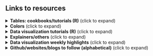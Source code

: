 ## Links to resources

<details>
  <summary><b>Tables: cookbooks/tutorials (R)</b> (click to expand)</summary>

<!-- toc -->

* [RStudio Community Table Gallery](https://www.rstudio.com/blog/rstudio-community-table-gallery/) (lots of tables with #rstats code)  
* [{gt}](https://gt.rstudio.com/), [{gtExtras}](https://jthomasmock.github.io/gtExtras/) 
  * Rich Iannone || Making Beautiful Tables with {gt} || RStudio [YT video](https://www.youtube.com/watch?v=z0UGmMOxl-c)
  * Richard Iannone || {gt} Intendo Game Data Project Walkthrough || RStudio] [YT video](https://www.youtube.com/watch?v=aPRVzk9pvno)
  * {gt} tables using #TidyTuesday data | RStudio: [Digital Publications](https://twitter.com/riannone/status/1511387252903010305), [Crosswords](https://twitter.com/rstudio/status/1529138398849810432), [Eurovision](https://twitter.com/kierisi/status/1534204134215548928) by [Jesse Mostipak](https://twitter.com/kierisi/status/1512798946778886144) and [Richard Iannone](https://twitter.com/riannone)
  * [Embedding custom HTML in gt tables](https://themockup.blog/posts/2020-10-31-embedding-custom-features-in-gt-tables/) by [Tom Mock](https://twitter.com/thomas_mock)
  * [Getting started with {gt} tables](https://nrennie.rbind.io/blog/2022-04-21-getting-started-with-gt-tables/) by [Nicola Rennie](https://twitter.com/nrennie35)
  * [Riding tables with {gt} and {gtExtras} tutorial](https://bjnnowak.netlify.app/2021/10/04/r-beautiful-tables-with-gt-and-gtextras/) by [Benjamin Nowak](https://twitter.com/BjnNowak)
  * Tables ([1](https://twitter.com/thomas_mock/status/1478485656552812549), [2](https://twitter.com/thomas_mock/status/1454213303065096200), [3](https://twitter.com/thomas_mock/status/1440352188102942721), [4](https://twitter.com/thomas_mock/status/1437792802495139852), [5](https://twitter.com/thomas_mock/status/1442541043019390982)) by [Tom Mock](https://twitter.com/thomas_mock)
  *  RStudio table contest 2021 {gt} [tutorial](https://rpubs.com/JackDavison/gt-openair) by [Jack Davison](https://twitter.com/JDavison_) 
  *  RStudio table contest 2020 {gt} [tutorial](https://rpubs.com/kaustav/table_contest_2020) by [Kaustav Sen](https://twitter.com/kustav_sen)
* [reactable](https://glin.github.io/reactable/), [{reactablefmtr}](https://kcuilla.github.io/reactablefmtr/) 
    * [{reactablefmtr} cookbook](https://kcuilla.github.io/reactablefmtr/articles/reactablefmtr_cookbook.html) by [Kyle Cuilla](https://twitter.com/kc_analytics)
    * #TidyTuesday tables ([1](https://twitter.com/schmid_07/status/1480915022041788418), [2](https://twitter.com/schmid_07/status/1488596892242124800)) by [Bill Schmid](https://twitter.com/schmid_07)
    * #TidyTuesday Axios Harris Poll [table](https://twitter.com/geokaramanis/status/1532662340826583040) by [Georgios Karamanis](https://twitter.com/geokaramanis)

<!-- toc -->
 
<!-- tocstop -->
</details>


<details>
  <summary><b>Colors</b> (click to expand)</summary>

<!-- toc -->
* [4 Ways to use colors in ggplot more efficiently](https://albert-rapp.de/post/2022-02-19-ggplot2-color-tips-from-datawrapper/) by [Albert Rapp](https://twitter.com/rappa753)
* [Color Contrast Tools - Policy Viz](https://policyviz.com/resources/color-contrast-tools/) by [Jon Schwabish](https://twitter.com/jschwabish/status/1540093419405643779)   
* [Lisa Charlotte Muth](https://twitter.com/lisacmuth) in [Datawrapper Blog](https://blog.datawrapper.de/)
  * [An alternative to pink & blue: Colors for gender data](https://blog.datawrapper.de/gendercolor/)
  * [How to pick more beautiful colors for your data visualizations](https://blog.datawrapper.de/beautifulcolors/)
  * [A detailed guide to colors in data vis style guides](https://blog.datawrapper.de/colors-for-data-vis-style-guides/)
  * [When to use sequential and when to use diverging color scales](https://blog.datawrapper.de/diverging-vs-sequential-color-scales/)
* [List of 20 Simple, Distinct Colors](https://sashamaps.net/docs/resources/20-colors/) by Sasha Trubetskoy (h/t [Georgios Karamanis](https://twitter.com/geokaramanis))  
* [Very Peri Pantone 2022 Divergence for Data Visualization](https://nightingaledvs.com/very-peri-pantone-2022-divergence-for-data-visualization/) by Theresa-Marie Rhyne (nightingaledvs.com)  
* Twitter:
  * Moriah Taylor's [Twitter thread](https://twitter.com/moriah_taylor58/status/1395431000977649665?ref_src=twsrc%5Etfw%7Ctwcamp%5Etweetembed%7Ctwterm%5E1395431000977649665%7Ctwgr%5E%7Ctwcon%5Es1_&ref_url=https%3A%2F%2Fwww.r-bloggers.com%2F2021%2F12%2Ftop-21-rstats-tweets-of-2021%2F) on Colors in R
  * Cédric Scherer's [Twitter post](https://twitter.com/CedScherer/status/1426154575858442245) on Extending colors in R 
  * [Idescribled's [Twitter post](https://twitter.com/Indescribled/status/1426315389336686599) on Extending colors in R 
  * Cédric Scherer's [Twitter thread](https://twitter.com/CedScherer/status/1526819424136843264) on color palette examples (sequential, diverging, rainbow, qualitative) 
<!-- toc -->
 
<!-- tocstop -->
</details>    
    
    
<details>
  <summary><b>Data visualization tutorials (R)</b> (click to expand)</summary>

<!-- toc -->
* [Add a semi-transparent overlay to an image with {magick}](https://themockup.blog/posts/2022-06-22-magick-overlay/) by [Tom Mock](https://twitter.com/thomas_mock/status/1539950648778694658) 
* Collection of ggplot2 tutorials by Cédric Scherer [Twitter thread](https://twitter.com/CedScherer/status/1441126976870252548?s=20)  
* [Combining inset plots with facets using ggplot](https://clarewest.github.io/blog/post/2019-08-27-combining-inset-plots-with-facets-using-ggplot/) by [Clare West](https://twitter.com/claree_west)
* [Cool Word Clouds in R](https://spencerschien.info/post/data_viz_how_to/dense_word_clouds/) by [Spencer Schien](https://twitter.com/MrPecners)
* [Create an Extended Dumbbell Plot in R with ggplot2](https://toebr.github.io/ggplot2_extended_dumbbell_plot_tutorial/) by [Tobias Stalder](https://twitter.com/toeb18)
* [Creating flowcharts with {ggplot2}](https://nrennie.rbind.io/blog/2022-06-06-creating-flowcharts-with-ggplot2/) by [Nicola Rennie](https://twitter.com/nrennie35/status/1534121769409605637)  
* [Custom colour palettes for {ggplot2}](https://www.jumpingrivers.com/blog/custom-colour-palettes-for-ggplot2/) by [Nicola Rennie](https://twitter.com/nrennie35/status/1539976756320382980)   
* [Customize the axis scales for individual ggplot facets](https://genchanghsu.github.io/ggGallery/posts/2021-09-11-post-7-customize-the-axis-scales-for-individual-facets/) by Gen-Chang Hsu
* [Exploring other ggplot2 geoms](https://ivelasq.rbind.io/blog/other-geoms/) by [Isabella Velásquez](https://twitter.com/ivelasq3)
* [How to use Fonts and Icons in ggplot](https://albert-rapp.de/post/2022-03-04-fonts-and-icons/) by [Albert Rapp](https://twitter.com/rappa753)
* [How to use multiple colour scales in ggplot with {ggnewscale}](https://gradientdescending.com/how-to-use-multiple-color-scales-in-ggplot-with-ggnewscale/) by [Dan Oehm](https://twitter.com/danoehm/status/1536227644395909120) 
* [Hybrid map: Chloropleth X Time series](https://bjnnowak.netlify.app/2021/09/28/r-hybrid-map-chlorpleth-x-time-series/) by [Benjamin Nowak](https://twitter.com/BjnNowak)
* Level Up Your Labels: Tips and Tricks for Annotating Plots [poster](https://www.cararthompson.com/talks/user2022) and [Twitter thread](https://twitter.com/cararthompson/status/1539662527499337728) by [Cara Thompson @cararthompson](https://twitter.com/cararthompson)
* [Mapping isochrones in {ggplot2}](https://jamiehudson.netlify.app/post/) by [Jamie Hudson](https://twitter.com/Jamie_Bio)
* [Network analysis with {tidygraph}](https://bjnnowak.netlify.app/2021/09/30/r-network-analysis-with-tidygraph/) by [Benjamin Nowak](https://twitter.com/BjnNowak)
* [Plot RGB satellite imagery in true-color with ggplot2 in R](https://medium.com/@tobias.stalder.geo/plot-rgb-satellite-imagery-in-true-color-with-ggplot2-in-r-10bdb0e4dd1f) by [Tobias Stalder](https://twitter.com/toeb18/status/1532455477166194688)
* [Quick and easy ways to deal with long labels in ggplot2](https://www.andrewheiss.com/blog/2022/06/23/long-labels-ggplot/) by [Andrew Heiss](https://twitter.com/andrewheiss/status/1540084026685497345)  
* Route finding (sfnetwork vignettes) [Twitter post](https://twitter.com/quite_grey/status/1411785842520203266) by not quite my grey (@quite_grey)
* [Short tutorial on how to create small spatial multiples with #rstats](https://twitter.com/shinysci/status/1541119104395780096) by [Marco Sciaini @shinysci](https://twitter.com/shinysci)  
* Using thumbnails in ggplot2 [Twitter post](https://twitter.com/quite_grey/status/1486294048151326726) by not quite my grey (@quite_grey)
* Recreations
  * [Starting 2022 Off With A Fairly Complex {ggplot2} Recreation Plot](https://rud.is/b/2022/01/04/starting-2022-off-with-a-fairly-complex-ggplot2-recreation-plot/) by [Bob Rudis](https://twitter.com/hrbrmstr)
  * [Recreating the New York Times COVID-19 Spiral Graph](https://bydata.github.io/nyt-corona-spiral-chart/) by [Ansgar Wolsing](https://twitter.com/_ansgar)
* [Storytelling in ggplot using rounded rectangles](https://albert-rapp.de/post/2022-05-01-use-grobs-to-get-rounded-corners/) by by [Albert Rapp](https://twitter.com/rappa753)
* [The R Graph Gallery](https://r-graph-gallery.com/)
  * [Line chart with labels at end of lines](https://r-graph-gallery.com/web-line-chart-with-labels-at-end-of-line.html) by [Cédric Scherer](https://twitter.com/CedScherer) on [R Graph Gallery](https://r-graph-gallery.com/)
  * [Time series with conditional area fill and geofaceting in ggplot2](https://r-graph-gallery.com/web-line-chart-with-labels-at-end-of-line.html) by [Georgios Karamanis](https://twitter.com/geokaramanis) on [R Graph Gallery](https://r-graph-gallery.com/)  
* Visualising distributions
  * {ggdist} [articles](https://mjskay.github.io/ggdist/index.html) by [Matthew Kay](https://twitter.com/mjskay) 
  * {gghalves} [vignette](https://erocoar.github.io/gghalves/) by Frederik Tiedemann
  * [ggdist: Make a Raincloud Plot to Visualize Distribution in ggplot2](https://www.r-bloggers.com/2021/07/ggdist-make-a-raincloud-plot-to-visualize-distribution-in-ggplot2/) by Business Science in R bloggers 
  * [Beyond Bar and Box Plots](https://z3tt.github.io/beyond-bar-and-box-plots/) by [Cédric Scherer](https://twitter.com/CedScherer)
  * [Visualising distributions with raincloud plots (and how to create them with ggplot2)](https://www.cedricscherer.com/2021/06/06/visualizing-distributions-with-raincloud-plots-and-how-to-create-them-with-ggplot2/)
  * Nicola Rennie's [twitter post](https://twitter.com/nrennie35/status/1514996175753125888) for #30DayChartChallenge #Day15 
* Visualising uncertainty 
  * [Uncertainty Examples](https://github.com/mjskay/uncertainty-examples) by [Matthew Kay](https://twitter.com/mjskay)
  * Tidydata and Bayesian analysis making uncertainty visualization fun ([Youtube video](https://www.youtube.com/watch?v=vqzO-9LSoG4&t=2s))
  * A biased tour of uncertainty visualization zoo ([Youtube video](https://www.youtube.com/watch?v=E1kSnWvqCw0&t=1780s))
  * [Visualizing the Uncertainty in Data](https://flowingdata.com/2018/01/08/visualizing-the-uncertainty-in-data/) by [Nathan Yau](http://twitter.com/flowingdata)
  * [16 Visualizing uncertainty](https://clauswilke.com/dataviz/visualizing-uncertainty.html) in [Fundamentals of Data Visualization book by Claus O. Wilke](https://clauswilke.com/dataviz/)
 <!-- toc -->
 
<!-- tocstop -->
</details> 

<details>
  <summary><b>Explainers/others</b> (click to expand)</summary>

<!-- toc -->
* #TidyTuesday screencasts, [R Screencasts](https://www.rscreencasts.com/)
* A curated list of awesome rayshader and rayrender resources and shiny things on [github](https://github.com/marcosci/awesome-rayshader-rayrender) by [Marco Sciaini](https://twitter.com/shinysci)
* [Analysis of the voting patterns with widyr](https://twitter.com/juliasilge/status/1532862734487785474) by [Julia Silge](https://twitter.com/juliasilge)
* [dataviz-inspiration.com](https://www.dataviz-inspiration.com/) by [Yan Holtz @R_Graph_Gallery](https://twitter.com/R_Graph_Gallery)
* [Creating a blog with Quarto in 10 steps](https://beamilz.com/posts/2022-06-05-creating-a-blog-with-quarto/) by [Beatriz Milz](https://twitter.com/BeaMilz/status/1533534492702408704)
* Data viz challenges
    * 30DayChartChallenge 2022 [website](https://30daychartchallenge.org/twentytwo/)
    * 30DayChartChallenge 2021: rstats edition [github](https://github.com/dominicroye/rstats-chart-challenge-2021)
    * 30DayMapChallenge [website](https://30daymapchallenge.com/)
    * 30DayMapChallenge 2022 rstats map gallery [website](https://david.frigge.nz/3RDayMapChallenge/maps.html) 
* [Expansion for discrete scale](https://github.com/ch-bu/ggplot2-fundamentals/blob/main/cheatsheets/09_ggplot2_fundamentals_cheatsheet_expansion_discrete.pdf) by [Christian Burkhart](https://twitter.com/ChBurkhartk)
* [Free DataViz Tools & Resources](https://policyviz.com/2022/02/14/free-dataviz-tools-resources/) blog post on [Policy Viz](https://policyviz.com/) 
* [Mistakes, we’ve drawn a few](https://medium.economist.com/mistakes-weve-drawn-a-few-8cdd8a42d368) article by Sarah Leo
* [R vs Python — Live Stream Analysis](https://amitlevinson.com/blog/r-and-python/) by [Amit Grinson @Amit_Levinson](https://twitter.com/Amit_Levinson/status/1532439223952887812)
* [RMarkdown for Reproducible Reporting](https://twitter.com/thomas_mock/status/1519405395177086983) by [Tom Mock](https://twitter.com/thomas_mock)
* [Relative coordinates or NPC in ggplot2](https://www.christophenicault.com/post/npc_ggplot2/) by [Christophe Nicault](https://twitter.com/cnicault)
* [Script](https://twitter.com/thomas_mock/status/1531318119016370177) to get all the functions in a #RStats package and their arguments by Tom Mock (@thomas_mock)
* [Sharing nice code with addins and IDE tools](https://luisdva.github.io/rstats/cleaner-code/) by [Luis D. Verde Arregoitia](https://twitter.com/LuisDVerde)
* [Slides on redundant coding](https://twitter.com/ClausWilke/status/1382451822053314562) by [Claus Wilke](https://twitter.com/ClausWilke)  
* [Tutorial](https://rpubs.com/haleyepperlyfox/916671) on web scraping data from interactive maps using R and rvest package by [Haley Epperly](https://twitter.com/haley_fox_epp)  
* [Understanding text size and resolution in ggplot2](https://www.christophenicault.com/post/understand_size_dimension_ggplot2/) by [Christophe Nicault](https://twitter.com/cnicault)
* Twitter:
  * @cararthompson [thread](https://twitter.com/cararthompson/status/1511812876016799758) on rstats tips for #30DayChartChallenge
  * @CedScherer [thread](https://twitter.com/CedScherer/status/1493345985958924291) on annotations.
  * @CedScherer [thread](https://twitter.com/CedScherer/status/1513997439157649408) #30DayChartChallenge #Day12 theme day: Economist theme, contains data visualization comparisions 
  * @VictimOfMaths [thread](https://twitter.com/VictimOfMaths/status/1514220648524046340) on his #30DayChartChallenge #Day12 data visualization
  * @FilmicAesthetic [thread](https://twitter.com/FilmicAesthetic/status/1512072560715784196) on data visuals inspiring books
  * @FilmicAesthetic [thread](https://twitter.com/FilmicAesthetic/status/1537535639100567555) on ggplot2 legend shapes
  * @shinysci [thread](https://twitter.com/shinysci/status/1541831867388858368) on how to use #rstats in #GitHub actions to scrape and store data online and then process it ... the #rspatial way
  * @Valen10Francois [thread](https://twitter.com/valen10francois/status/1524040709862576131?s=21&t=TRQljRvuYXzrmKPaNZ3djQ) on old historic maps overlap with modern political maps (h/t [Georgios Karamanis](https://twitter.com/geokaramanis))
  * [@WeAreRLadies](https://twitter.com/WeAreRLadies) tips/ideas/analysis 
    * [day 1](https://twitter.com/WeAreRLadies/status/1515876540394852354), [day 2](https://twitter.com/WeAreRLadies/status/1516256907836674053), [day 3](https://twitter.com/WeAreRLadies/status/1516671536497045506), [day 4](https://twitter.com/WeAreRLadies/status/1516997091109015552), [day 5](https://twitter.com/WeAreRLadies/status/1517402976062967808), [day 6](https://twitter.com/WeAreRLadies/status/1517749920262160384) twitter thread
        * [Code](https://github.com/emitanaka/wearerladies) on Github

 <!-- toc -->
 
<!-- tocstop -->
</details>     

<details>
  <summary><b>Data visualization weekly highlights</b> (click to expand)</summary>

<!-- toc -->  

* [AnyChart DataViz Weekly](https://www.anychart.com/blog/category/data-visualization-weekly/)
* [Datawrapper Dispatch](https://blog.datawrapper.de/category/data-vis-dispatch/)
* [Navigating The Dataverse By ANNAPURANI VAIDYANATHAN](https://www.getrevue.co/profile/NavigatingTheDataverse)
* [The Moksha Roundup](https://mokshadata.studio/roundup/)
* [R Weekly](https://rweekly.org/) 

 <!-- toc -->
 
<!-- tocstop -->
</details>  

<details>
  <summary><b>Github/websites/blogs to follow (alphabetical)</b> (click to expand)</summary>

<!-- toc -->  

* Abdoul Madjid [Github](https://github.com/AbdoulMa)
* Albert Rapp [Website](https://albert-rapp.de/post/)
* Amit Levinson [Github](https://github.com/AmitLevinson), [blog](https://amitlevinson.com/)
* Andy Baker [Github](https://github.com/AndyABaker)
* Ansgar Wolsing [Github](https://github.com/bydata)
* Benjamin Nowak [Github](https://github.com/BjnNowak), [blog](https://bjnnowak.netlify.app/) 
* Cara Thompson [Github](https://github.com/cararthompson), [blog](https://www.cararthompson.com/blog.html)
* Cédric Scherer [Github](https://github.com/z3tt), [blog](https://www.cedricscherer.com/)
* Charlie Gallagher [Github](https://github.com/charlie-gallagher)
* Christian Gebhard [Github](https://github.com/nucleic-acid) ,[blog](https://jollydata.blog/blog.html)
* Christophe Nicault [Github](https://github.com/cnicault), [website](https://www.christophenicault.com/articles/) 
* Colin Angus [Github](https://github.com/VictimOfMaths)
* Dan @FilmicAesthetic [Github](https://github.com/filmicaesthetic)
* Daniel Oehm [website](http://gradientdescending.com/)
* Dr. Dominic Royé [Github](https://github.com/dominicroye), [blog](https://dominicroye.github.io/en/)
* Federica Gazzelloni [Github](https://github.com/Fgazzelloni), [blog](https://federicagazzelloni.netlify.app/blog/)
* Fiona Lee [Github](https://github.com/fi-lees) for #TidyTuesday data visualization walkthroughs
* Georgios Karamanis [Github](https://github.com/gkaramanis), [blog](https://karaman.is/blog)
* Hugh Graham [Github](https://github.com/h-a-graham)
* Ícaro Bernardes [Github](https://github.com/IcaroBernardes)
* Iker Rivas-González [Github](https://github.com/rivasiker)
* Isabella Velásquez [blog](https://ivelasq.rbind.io/)
* Isaac Arroyo [Github](https://github.com/isaacarroyov)
* Jack Davison [Github](https://github.com/jack-davison)
* Jake Kaupp [Github](https://github.com/jkaupp)
* Jamie Hudson [Github](https://github.com/HudsonJamie), [website](https://jamiehudson.netlify.app/post/)
* Javier Tamayo-Leiva [Github](https://github.com/TamayoLeivaJ)
* Jonathan Kitt [Github](https://github.com/KittJonathan)
* Julia Silge [blog](https://juliasilge.com/blog/)
* Katie Press [blog](https://kpress.dev/blog/tidy-tuesday-nyt-bestsellers/)
* Kaustav Sen [Github](https://github.com/kaustavSen)
* Kyle Cuilla [website](https://uncharteddata.netlify.app/)
* Lisa DeBruine [#30DayChartChallenge tutorials](https://debruine.github.io/30DCC-2022/)
* Lisa Lendway [blog](https://lisalendway.netlify.app/blog.html)
* Luis D. Verde Arregoitia [website](https://luisdva.github.io/)
* Luis Freites [Github](https://github.com/luisfrein), [blog](https://luisdva.github.io/)
* Marco Sciaini @shinysci [Github](https://github.com/marcosci)  
* Margaret Siple [Github](https://github.com/mcsiple)
* Milos Popovic [blog](https://milospopovic.net/blog/) for map tutorials 
* Near and Distant [Github](https://github.com/NearAndDistant), [blog](https://nearanddistant.co.uk/)
* Nicola Rennie [Github](https://github.com/nrennie), [blog](https://nrennie.rbind.io/blog/)
* Pablo Alvarez [Github](https://github.com/Pablo-Alvarez-Baeza)
* Richard Vogg [Github](https://github.com/richardvogg), [blog](https://r-vogg-blog.netlify.app/)
* Shannon Pileggi [PipingHotData - blog](https://www.pipinghotdata.com/blog.html)
* Spencer Schien [Github](https://github.com/Pecners), [website](https://spencerschien.info/)
* Tanya Shapiro [Github](https://github.com/tashapiro), [website](https://www.tanyashapiro.com/interactive-visuals)
* Thom-Ivar van Dijk [Github](https://github.com/TIvanDijk)
* Tom Mock [Github](https://github.com/jthomasmock), [The Mockup Blog](https://themockup.blog) 
 
 <!-- toc -->
 
<!-- tocstop -->
</details>  
